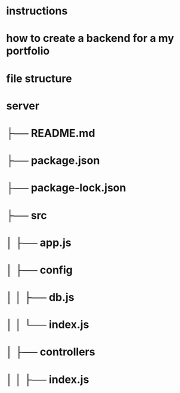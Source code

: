 # instructions

# how to create a backend for a my portfolio

# file structure

# server

# ├── README.md

# ├── package.json

# ├── package-lock.json

# ├── src

# │ ├── app.js

# │ ├── config

# │ │ ├── db.js

# │ │ └── index.js

# │ ├── controllers

# │ │ ├── index.js
